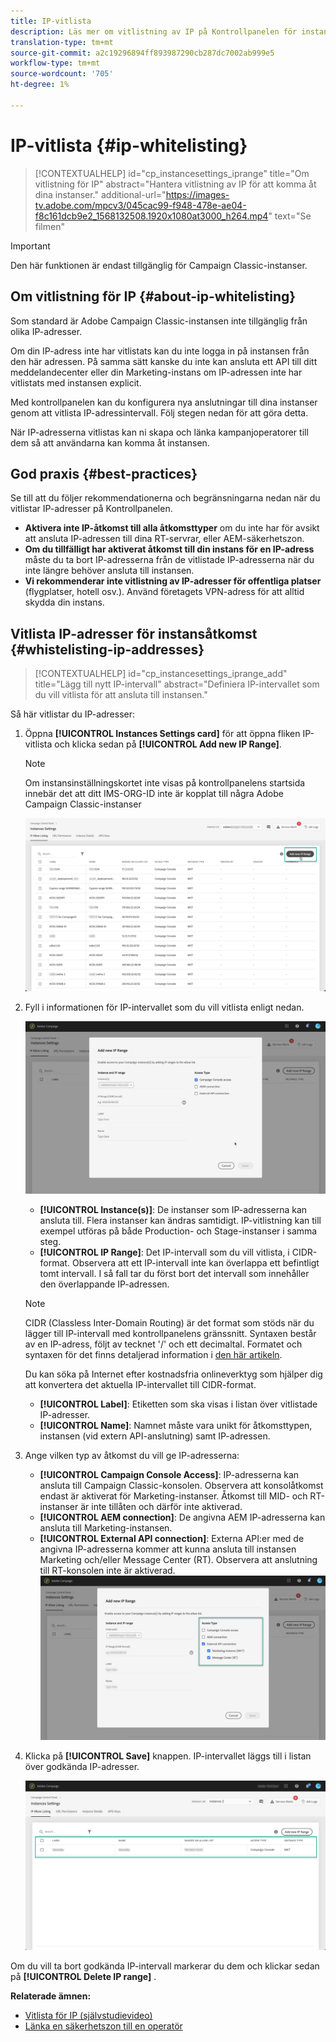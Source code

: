 ```yaml
---
title: IP-vitlista
description: Läs mer om vitlistning av IP på Kontrollpanelen för instansåtkomst
translation-type: tm+mt
source-git-commit: a2c19296894ff893987290cb287dc7002ab999e5
workflow-type: tm+mt
source-wordcount: '705'
ht-degree: 1%

---
```



# IP-vitlista {#ip-whitelisting}

>[!CONTEXTUALHELP]
>id="cp_instancesettings_iprange"
>title="Om vitlistning för IP"
>abstract="Hantera vitlistning av IP för att komma åt dina instanser."
>additional-url="https://images-tv.adobe.com/mpcv3/045cac99-f948-478e-ae04-f8c161dcb9e2_1568132508.1920x1080at3000_h264.mp4" text="Se filmen"

>[!IMPORTANT]
>
>Den här funktionen är endast tillgänglig för Campaign Classic-instanser.

## Om vitlistning för IP {#about-ip-whitelisting}

Som standard är Adobe Campaign Classic-instansen inte tillgänglig från olika IP-adresser.

Om din IP-adress inte har vitlistats kan du inte logga in på instansen från den här adressen. På samma sätt kanske du inte kan ansluta ett API till ditt meddelandecenter eller din Marketing-instans om IP-adressen inte har vitlistats med instansen explicit.

Med kontrollpanelen kan du konfigurera nya anslutningar till dina instanser genom att vitlista IP-adressintervall. Följ stegen nedan för att göra detta.

När IP-adresserna vitlistas kan ni skapa och länka kampanjoperatorer till dem så att användarna kan komma åt instansen.

## God praxis {#best-practices}

Se till att du följer rekommendationerna och begränsningarna nedan när du vitlistar IP-adresser på Kontrollpanelen.

* **Aktivera inte IP-åtkomst till alla åtkomsttyper** om du inte har för avsikt att ansluta IP-adressen till dina RT-servrar, eller AEM-säkerhetszon.
* **Om du tillfälligt har aktiverat åtkomst till din instans för en IP-adress** måste du ta bort IP-adresserna från de vitlistade IP-adresserna när du inte längre behöver ansluta till instansen.
* **Vi rekommenderar inte vitlistning av IP-adresser för offentliga platser** (flygplatser, hotell osv.). Använd företagets VPN-adress för att alltid skydda din instans.

## Vitlista IP-adresser för instansåtkomst {#whistelisting-ip-addresses}

>[!CONTEXTUALHELP]
>id="cp_instancesettings_iprange_add"
>title="Lägg till nytt IP-intervall"
>abstract="Definiera IP-intervallet som du vill vitlista för att ansluta till instansen."

Så här vitlistar du IP-adresser:

1. Öppna **[!UICONTROL Instances Settings card]** för att öppna fliken IP-vitlista och klicka sedan på **[!UICONTROL Add new IP Range]**.

   >[!NOTE]
   >
   >Om instansinställningskortet inte visas på kontrollpanelens startsida innebär det att ditt IMS-ORG-ID inte är kopplat till några Adobe Campaign Classic-instanser

   ![](assets/ip_whitelist_list1.png)

1. Fyll i informationen för IP-intervallet som du vill vitlista enligt nedan.

   ![](assets/ip_whitelist_add1.png)

   * **[!UICONTROL Instance(s)]**: De instanser som IP-adresserna kan ansluta till. Flera instanser kan ändras samtidigt. IP-vitlistning kan till exempel utföras på både Production- och Stage-instanser i samma steg.
   * **[!UICONTROL IP Range]**: Det IP-intervall som du vill vitlista, i CIDR-format. Observera att ett IP-intervall inte kan överlappa ett befintligt tomt intervall. I så fall tar du först bort det intervall som innehåller den överlappande IP-adressen.
   >[!NOTE]
   >
   >CIDR (Classless Inter-Domain Routing) är det format som stöds när du lägger till IP-intervall med kontrollpanelens gränssnitt. Syntaxen består av en IP-adress, följt av tecknet &#39;/&#39; och ett decimaltal. Formatet och syntaxen för det finns detaljerad information i [den här artikeln](https://whatismyipaddress.com/cidr).
   >
   >Du kan söka på Internet efter kostnadsfria onlineverktyg som hjälper dig att konvertera det aktuella IP-intervallet till CIDR-format.

   * **[!UICONTROL Label]**: Etiketten som ska visas i listan över vitlistade IP-adresser.
   * **[!UICONTROL Name]**: Namnet måste vara unikt för åtkomsttypen, instansen (vid extern API-anslutning) samt IP-adressen.


1. Ange vilken typ av åtkomst du vill ge IP-adresserna:

   * **[!UICONTROL Campaign Console Access]**: IP-adresserna kan ansluta till Campaign Classic-konsolen. Observera att konsolåtkomst endast är aktiverat för Marketing-instanser. Åtkomst till MID- och RT-instanser är inte tillåten och därför inte aktiverad.
   * **[!UICONTROL AEM connection]**: De angivna AEM IP-adresserna kan ansluta till Marketing-instansen.
   * **[!UICONTROL External API connection]**: Externa API:er med de angivna IP-adresserna kommer att kunna ansluta till instansen Marketing och/eller Message Center (RT). Observera att anslutning till RT-konsolen inte är aktiverad.
   ![](assets/ip_whitelist_acesstype.png)

1. Klicka på **[!UICONTROL Save]** knappen. IP-intervallet läggs till i listan över godkända IP-adresser.

   ![](assets/ip_whitelist_added.png)

Om du vill ta bort godkända IP-intervall markerar du dem och klickar sedan på **[!UICONTROL Delete IP range]** .

**Relaterade ämnen:**
* [Vitlista för IP (självstudievideo)](https://docs.adobe.com/content/help/en/campaign-learn/campaign-classic-tutorials/administrating/control-panel-acc/ip-whitelisting.html)
* [Länka en säkerhetszon till en operatör](https://docs.campaign.adobe.com/doc/AC/en/INS_Additional_configurations_Configuring_Campaign_server.html#Linking_a_security_zone_to_an_operator)
